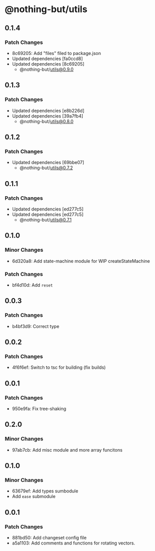 # @nothing-but/utils

## 0.1.4

### Patch Changes

-   8c69205: Add "files" filed to package.json
-   Updated dependencies [fa0ccd8]
-   Updated dependencies [8c69205]
    -   @nothing-but/utils@0.9.0

## 0.1.3

### Patch Changes

-   Updated dependencies [e8b226d]
-   Updated dependencies [39a7fb4]
    -   @nothing-but/utils@0.8.0

## 0.1.2

### Patch Changes

-   Updated dependencies [69bbe07]
    -   @nothing-but/utils@0.7.2

## 0.1.1

### Patch Changes

-   Updated dependencies [ed277c5]
-   Updated dependencies [ed277c5]
    -   @nothing-but/utils@0.7.1

## 0.1.0

### Minor Changes

-   6d320a8: Add state-machine module for WIP createStateMachine

### Patch Changes

-   bf4d10d: Add `reset`

## 0.0.3

### Patch Changes

-   b4bf3d9: Correct type

## 0.0.2

### Patch Changes

-   4f6f6ef: Switch to tsc for building (fix builds)

## 0.0.1

### Patch Changes

-   950e9fa: Fix tree-shaking

## 0.2.0

### Minor Changes

-   97ab7cb: Add misc module and more array funcitons

## 0.1.0

### Minor Changes

-   63679ef: Add types sumbodule
-   Add `ease` submodule

## 0.0.1

### Patch Changes

-   881bd50: Add changeset config file
-   a5a1103: Add comments and functions for rotating vectors.
